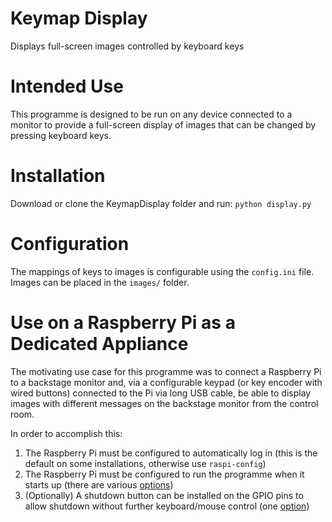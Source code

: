 # Keymap Display
Displays full-screen images controlled by keyboard keys

# Intended Use
This programme is designed to be run on any device connected to a monitor to provide a full-screen display of images that can be changed by pressing keyboard keys.

# Installation
Download or clone the KeymapDisplay folder and run:
`python display.py`

# Configuration
The mappings of keys to images is configurable using the `config.ini` file. Images can be placed in the `images/` folder.

# Use on a Raspberry Pi as a Dedicated Appliance
The motivating use case for this programme was to connect a Raspberry Pi to a backstage monitor and, via a configurable keypad (or key encoder with wired buttons) connected to the Pi via long USB cable, be able to display images with different messages on the backstage monitor from the control room.

In order to accomplish this:

 1. The Raspberry Pi must be configured to automatically log in (this is the default on some installations, otherwise use `raspi-config`)
 2. The Raspberry Pi must be configured to run the programme when it starts up (there are various [options](https://raspberrypi-guide.github.io/programming/run-script-on-boot))
 3. (Optionally) A shutdown button can be installed on the GPIO pins to allow shutdown without further keyboard/mouse control (one [option](https://gist.github.com/traumverloren/734839dbe8cd7e4865baddcff970b278))

